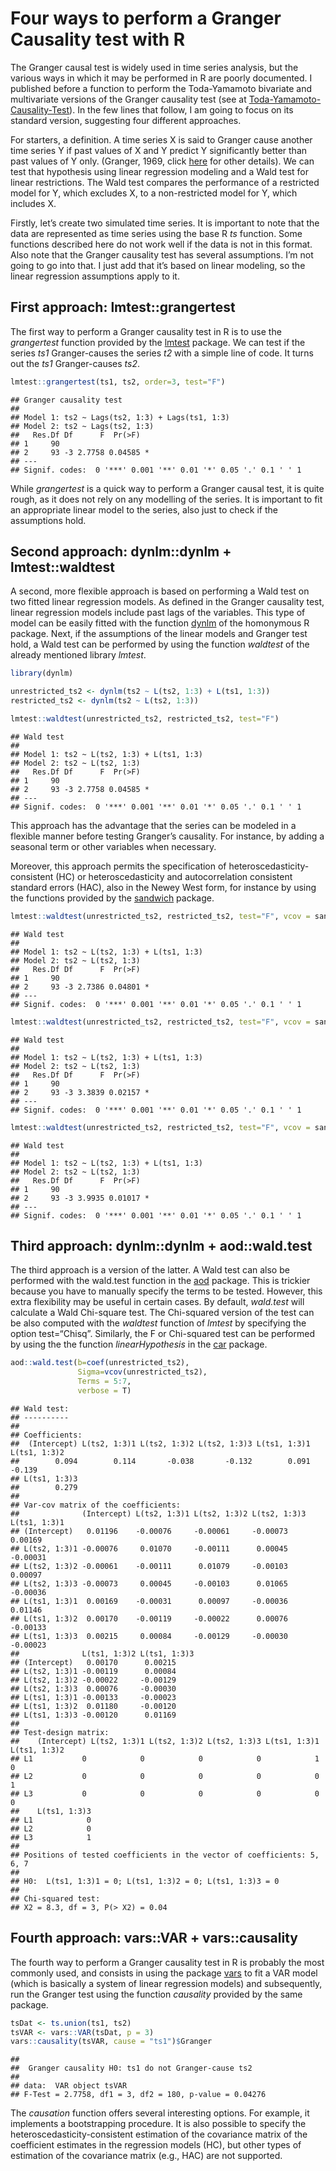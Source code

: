 Four ways to perform a Granger Causality test with R
================

The Granger causal test is widely used in time series analysis, but the
various ways in which it may be performed in R are poorly documented. I
published before a function to perform the Toda-Yamamoto bivariate and
multivariate versions of the Granger causality test (see at
[Toda-Yamamoto-Causality-Test](https://github.com/nicolarighetti/Toda-Yamamoto-Causality-Test/blob/main/README.md)).
In the few lines that follow, I am going to focus on its standard
version, suggesting four different approaches.

For starters, a definition. A time series X is said to Granger cause
another time series Y if past values of X and Y predict Y significantly
better than past values of Y only. (Granger, 1969, click
[here](https://github.com/nicolarighetti/Toda-Yamamoto-Causality-Test/blob/main/README.md)
for other details). We can test that hypothesis using linear regression
modeling and a Wald test for linear restrictions. The Wald test compares
the performance of a restricted model for Y, which excludes X, to a
non-restricted model for Y, which includes X.

Firstly, let’s create two simulated time series. It is important to note
that the data are represented as time series using the base R *ts*
function. Some functions described here do not work well if the data is
not in this format. Also note that the Granger causality test has
several assumptions. I’m not going to go into that. I just add that it’s
based on linear modeling, so the linear regression assumptions apply to
it.

## First approach: lmtest::grangertest

The first way to perform a Granger causality test in R is to use the
*grangertest* function provided by the
[lmtest](https://cran.r-project.org/web/packages/lmtest/index.html)
package. We can test if the series *ts1* Granger-causes the series *t2*
with a simple line of code. It turns out the *ts1* Granger-causes *ts2*.

``` r
lmtest::grangertest(ts1, ts2, order=3, test="F")
```

    ## Granger causality test
    ## 
    ## Model 1: ts2 ~ Lags(ts2, 1:3) + Lags(ts1, 1:3)
    ## Model 2: ts2 ~ Lags(ts2, 1:3)
    ##   Res.Df Df      F  Pr(>F)  
    ## 1     90                    
    ## 2     93 -3 2.7758 0.04585 *
    ## ---
    ## Signif. codes:  0 '***' 0.001 '**' 0.01 '*' 0.05 '.' 0.1 ' ' 1

While *grangertest* is a quick way to perform a Granger causal test, it
is quite rough, as it does not rely on any modelling of the series. It
is important to fit an appropriate linear model to the series, also just
to check if the assumptions hold.

## Second approach: dynlm::dynlm + lmtest::waldtest

A second, more flexible approach is based on performing a Wald test on
two fitted linear regression models. As defined in the Granger causality
test, linear regression models include past lags of the variables. This
type of model can be easily fitted with the function
[dynlm](https://cran.r-project.org/web/packages/dynlm/index.html) of the
homonymous R package. Next, if the assumptions of the linear models and
Granger test hold, a Wald test can be performed by using the function
*waldtest* of the already mentioned library *lmtest*.

``` r
library(dynlm)
```

``` r
unrestricted_ts2 <- dynlm(ts2 ~ L(ts2, 1:3) + L(ts1, 1:3))
restricted_ts2 <- dynlm(ts2 ~ L(ts2, 1:3))

lmtest::waldtest(unrestricted_ts2, restricted_ts2, test="F")                  
```

    ## Wald test
    ## 
    ## Model 1: ts2 ~ L(ts2, 1:3) + L(ts1, 1:3)
    ## Model 2: ts2 ~ L(ts2, 1:3)
    ##   Res.Df Df      F  Pr(>F)  
    ## 1     90                    
    ## 2     93 -3 2.7758 0.04585 *
    ## ---
    ## Signif. codes:  0 '***' 0.001 '**' 0.01 '*' 0.05 '.' 0.1 ' ' 1

This approach has the advantage that the series can be modeled in a
flexible manner before testing Granger’s causality. For instance, by
adding a seasonal term or other variables when necessary.

Moreover, this approach permits the specification of
heteroscedasticity-consistent (HC) or heteroscedasticity and
autocorrelation consistent standard errors (HAC), also in the Newey West
form, for instance by using the functions provided by the
[sandwich](https://cran.r-project.org/web/packages/sandwich/index.html)
package.

``` r
lmtest::waldtest(unrestricted_ts2, restricted_ts2, test="F", vcov = sandwich::vcovHC) 
```

    ## Wald test
    ## 
    ## Model 1: ts2 ~ L(ts2, 1:3) + L(ts1, 1:3)
    ## Model 2: ts2 ~ L(ts2, 1:3)
    ##   Res.Df Df      F  Pr(>F)  
    ## 1     90                    
    ## 2     93 -3 2.7386 0.04801 *
    ## ---
    ## Signif. codes:  0 '***' 0.001 '**' 0.01 '*' 0.05 '.' 0.1 ' ' 1

``` r
lmtest::waldtest(unrestricted_ts2, restricted_ts2, test="F", vcov = sandwich::vcovHAC) 
```

    ## Wald test
    ## 
    ## Model 1: ts2 ~ L(ts2, 1:3) + L(ts1, 1:3)
    ## Model 2: ts2 ~ L(ts2, 1:3)
    ##   Res.Df Df      F  Pr(>F)  
    ## 1     90                    
    ## 2     93 -3 3.3839 0.02157 *
    ## ---
    ## Signif. codes:  0 '***' 0.001 '**' 0.01 '*' 0.05 '.' 0.1 ' ' 1

``` r
lmtest::waldtest(unrestricted_ts2, restricted_ts2, test="F", vcov = sandwich::NeweyWest) 
```

    ## Wald test
    ## 
    ## Model 1: ts2 ~ L(ts2, 1:3) + L(ts1, 1:3)
    ## Model 2: ts2 ~ L(ts2, 1:3)
    ##   Res.Df Df      F  Pr(>F)  
    ## 1     90                    
    ## 2     93 -3 3.9935 0.01017 *
    ## ---
    ## Signif. codes:  0 '***' 0.001 '**' 0.01 '*' 0.05 '.' 0.1 ' ' 1

## Third approach: dynlm::dynlm + aod::wald.test

The third approach is a version of the latter. A Wald test can also be
performed with the wald.test function in the
[aod](https://cran.r-project.org/web/packages/aod/index.html) package.
This is trickier because you have to manually specify the terms to be
tested. However, this extra flexibility may be useful in certain cases.
By default, *wald.test* will calculate a Wald Chi-square test. The
Chi-squared version of the test can be also computed with the *waldtest*
function of *lmtest* by specifying the option test=“Chisq”. Similarly,
the F or Chi-squared test can be performed by using the the function
*linearHypothesis* in the
[car](https://cran.r-project.org/web/packages/car/index.html) package.

``` r
aod::wald.test(b=coef(unrestricted_ts2), 
               Sigma=vcov(unrestricted_ts2),
               Terms = 5:7,
               verbose = T)
```

    ## Wald test:
    ## ----------
    ## 
    ## Coefficients:
    ##  (Intercept) L(ts2, 1:3)1 L(ts2, 1:3)2 L(ts2, 1:3)3 L(ts1, 1:3)1 L(ts1, 1:3)2 
    ##        0.094        0.114       -0.038       -0.132        0.091       -0.139 
    ## L(ts1, 1:3)3 
    ##        0.279 
    ## 
    ## Var-cov matrix of the coefficients:
    ##              (Intercept) L(ts2, 1:3)1 L(ts2, 1:3)2 L(ts2, 1:3)3 L(ts1, 1:3)1
    ## (Intercept)   0.01196    -0.00076     -0.00061     -0.00073      0.00169    
    ## L(ts2, 1:3)1 -0.00076     0.01070     -0.00111      0.00045     -0.00031    
    ## L(ts2, 1:3)2 -0.00061    -0.00111      0.01079     -0.00103      0.00097    
    ## L(ts2, 1:3)3 -0.00073     0.00045     -0.00103      0.01065     -0.00036    
    ## L(ts1, 1:3)1  0.00169    -0.00031      0.00097     -0.00036      0.01146    
    ## L(ts1, 1:3)2  0.00170    -0.00119     -0.00022      0.00076     -0.00133    
    ## L(ts1, 1:3)3  0.00215     0.00084     -0.00129     -0.00030     -0.00023    
    ##              L(ts1, 1:3)2 L(ts1, 1:3)3
    ## (Intercept)   0.00170      0.00215    
    ## L(ts2, 1:3)1 -0.00119      0.00084    
    ## L(ts2, 1:3)2 -0.00022     -0.00129    
    ## L(ts2, 1:3)3  0.00076     -0.00030    
    ## L(ts1, 1:3)1 -0.00133     -0.00023    
    ## L(ts1, 1:3)2  0.01180     -0.00120    
    ## L(ts1, 1:3)3 -0.00120      0.01169    
    ## 
    ## Test-design matrix:
    ##    (Intercept) L(ts2, 1:3)1 L(ts2, 1:3)2 L(ts2, 1:3)3 L(ts1, 1:3)1 L(ts1, 1:3)2
    ## L1           0            0            0            0            1            0
    ## L2           0            0            0            0            0            1
    ## L3           0            0            0            0            0            0
    ##    L(ts1, 1:3)3
    ## L1            0
    ## L2            0
    ## L3            1
    ## 
    ## Positions of tested coefficients in the vector of coefficients: 5, 6, 7 
    ## 
    ## H0:  L(ts1, 1:3)1 = 0; L(ts1, 1:3)2 = 0; L(ts1, 1:3)3 = 0 
    ## 
    ## Chi-squared test:
    ## X2 = 8.3, df = 3, P(> X2) = 0.04

## Fourth approach: vars::VAR + vars::causality

The fourth way to perform a Granger causality test in R is probably the
most commonly used, and consists in using the package
[vars](https://cran.r-project.org/web/packages/vars/index.html) to fit a
VAR model (which is basically a system of linear regression models) and
subsequently, run the Granger test using the function *causality*
provided by the same package.

``` r
tsDat <- ts.union(ts1, ts2) 
tsVAR <- vars::VAR(tsDat, p = 3)
vars::causality(tsVAR, cause = "ts1")$Granger
```

    ## 
    ##  Granger causality H0: ts1 do not Granger-cause ts2
    ## 
    ## data:  VAR object tsVAR
    ## F-Test = 2.7758, df1 = 3, df2 = 180, p-value = 0.04276

The *causation* function offers several interesting options. For
example, it implements a bootstrapping procedure. It is also possible to
specify the heteroscedasticity-consistent estimation of the covariance
matrix of the coefficient estimates in the regression models (HC), but
other types of estimation of the covariance matrix (e.g., HAC) are not
supported.
